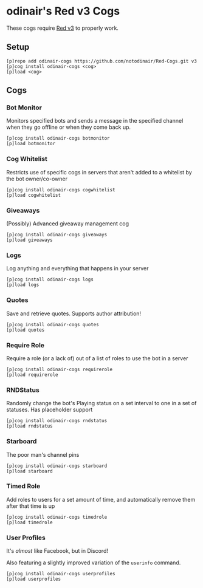 # odinair's Red v3 Cogs

These cogs require [Red v3](https://github.com/Cog-Creators/Red-DiscordBot/tree/V3/develop/) to properly work.

## Setup

```
[p]repo add odinair-cogs https://github.com/notodinair/Red-Cogs.git v3
[p]cog install odinair-cogs <cog>
[p]load <cog>
```

## Cogs

### Bot Monitor

Monitors specified bots and sends a message in the specified channel when they go offline or when they come back up.

```
[p]cog install odinair-cogs botmonitor
[p]load botmonitor
```

### Cog Whitelist

Restricts use of specific cogs in servers that aren't added to a whitelist by the bot owner/co-owner

```
[p]cog install odinair-cogs cogwhitelist
[p]load cogwhitelist
```

### Giveaways

(Possibly) Advanced giveaway management cog

```
[p]cog install odinair-cogs giveaways
[p]load giveaways
```

### Logs

Log anything and everything that happens in your server

```
[p]cog install odinair-cogs logs
[p]load logs
```

### Quotes

Save and retrieve quotes. Supports author attribution!

```
[p]cog install odinair-cogs quotes
[p]load quotes
```

### Require Role

Require a role (or a lack of) out of a list of roles to use the bot in a server

```
[p]cog install odinair-cogs requirerole
[p]load requirerole
```

### RNDStatus

Randomly change the bot's Playing status on a set interval to one in a set of statuses. Has placeholder support

```
[p]cog install odinair-cogs rndstatus
[p]load rndstatus
```

### Starboard

The poor man's channel pins

```
[p]cog install odinair-cogs starboard
[p]load starboard
```

### Timed Role

Add roles to users for a set amount of time, and automatically remove them after that time is up

```
[p]cog install odinair-cogs timedrole
[p]load timedrole
```

### User Profiles

It's *almost* like Facebook, but in Discord!

Also featuring a slightly improved variation of the `userinfo` command.

```
[p]cog install odinair-cogs userprofiles
[p]load userprofiles
```